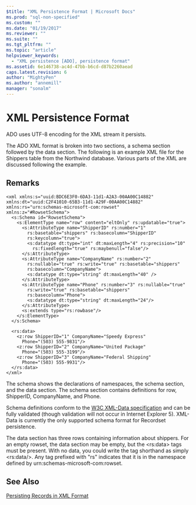 ```yaml
---
$title: "XML Persistence Format | Microsoft Docs"
ms.prod: "sql-non-specified"
ms.custom: ""
ms.date: "01/19/2017"
ms.reviewer: ""
ms.suite: ""
ms.tgt_pltfrm: ""
ms.topic: "article"
helpviewer_keywords: 
  - "XML persistence [ADO], persistence format"
ms.assetid: 6e146738-ac4d-47bb-b6cd-d87b2260aead
caps.latest.revision: 6
author: "MightyPen"
ms.author: "annemill"
manager: "sonalm"
---
```

# XML Persistence Format
ADO uses UTF-8 encoding for the XML stream it persists.  
  
 The ADO XML format is broken into two sections, a schema section followed by the data section. The following is an example XML file for the Shippers table from the Northwind database. Various parts of the XML are discussed following the example.  
  
## Remarks  
  
```  
<xml xmlns:s="uuid:BDC6E3F0-6DA3-11d1-A2A3-00AA00C14882"   
xmlns:dt="uuid:C2F41010-65B3-11d1-A29F-00AA00C14882"   
xmlns:rs="urn:schemas-microsoft-com:rowset"   
xmlns:z="#RowsetSchema">   
  <s:Schema id="RowsetSchema">   
    <s:ElementType name="row" content="eltOnly" rs:updatable="true">   
      <s:AttributeType name="ShipperID" rs:number="1"   
        rs:basetable="shippers" rs:basecolumn="ShipperID"  
        rs:keycolumn="true">   
        <s:datatype dt:type="int" dt:maxLength="4" rs:precision="10"   
          rs:fixedlength="true" rs:maybenull="false"/>   
      </s:AttributeType>   
      <s:AttributeType name="CompanyName" rs:number="2"   
        rs:nullable="true" rs:write="true" rs:basetable="shippers"   
        rs:basecolumn="CompanyName">   
        <s:datatype dt:type="string" dt:maxLength="40" />   
      </s:AttributeType>   
      <s:AttributeType name="Phone" rs:number="3" rs:nullable="true"   
        rs:write="true" rs:basetable="shippers"   
        rs:basecolumn="Phone">   
        <s:datatype dt:type="string" dt:maxLength="24"/>   
      </s:AttributeType>   
      <s:extends type="rs:rowbase"/>   
    </s:ElementType>   
  </s:Schema>   
  
  <rs:data>   
    <z:row ShipperID="1" CompanyName="Speedy Express"   
      Phone="(503) 555-9831"/>   
    <z:row ShipperID="2" CompanyName="United Package"   
      Phone="(503) 555-3199"/>   
    <z:row ShipperID="3" CompanyName="Federal Shipping"   
      Phone="(503) 555-9931"/>   
  </rs:data>   
</xml>  
```  
  
 The schema shows the declarations of namespaces, the schema section, and the data section. The schema section contains definitions for row, ShipperID, CompanyName, and Phone.  
  
 Schema definitions conform to the [W3C XML-Data specification](http://www.w3.org/TR/1998/NOTE-XML-data/) and can be fully validated (though validation will not occur in Internet Explorer 5). XML-Data is currently the only supported schema format for Recordset persistence.  
  
 The data section has three rows containing information about shippers. For an empty rowset, the data section may be empty, but the \<rs:data> tags must be present. With no data, you could write the tag shorthand as simply \<rs:data/>. Any tag prefixed with "rs" indicates that it is in the namespace defined by urn:schemas-microsoft-com:rowset.  
  
## See Also  
 [Persisting Records in XML Format](../../../ado/guide/data/persisting-records-in-xml-format.md)